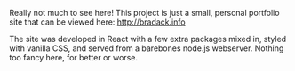 
Really not much to see here! This project is just a small, personal portfolio site that can be viewed here: http://bradack.info

The site was developed in React with a few extra packages mixed in, styled with vanilla CSS, and served from a barebones node.js webserver. Nothing too fancy here, for better or worse.
